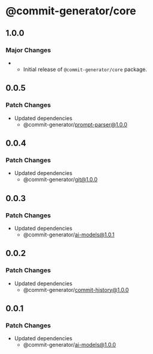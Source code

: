 # @commit-generator/core

## 1.0.0

### Major Changes

- - Initial release of `@commit-generator/core` package.

## 0.0.5

### Patch Changes

- Updated dependencies
  - @commit-generator/prompt-parser@1.0.0

## 0.0.4

### Patch Changes

- Updated dependencies
  - @commit-generator/git@1.0.0

## 0.0.3

### Patch Changes

- Updated dependencies
  - @commit-generator/ai-models@1.0.1

## 0.0.2

### Patch Changes

- Updated dependencies
  - @commit-generator/commit-history@1.0.0

## 0.0.1

### Patch Changes

- Updated dependencies
  - @commit-generator/ai-models@1.0.0
